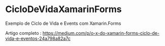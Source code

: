 # CicloDeVidaXamarinForms

 Exemplo de Ciclo de Vida e Events com Xamarin.Forms
 
 Artigo completo : https://medium.com/p/o-x-do-xamarin-forms-ciclo-de-vida-e-eventos-24a798a82a7c
